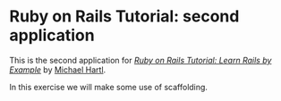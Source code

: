 # Ruby on Rails Tutorial: second application

This is the second application for
[*Ruby on Rails Tutorial: Learn Rails by Example*](http://railstutorial.org/)
by [Michael Hartl](http://michaelhartl.com/).

In this exercise we will make some use of scaffolding.
